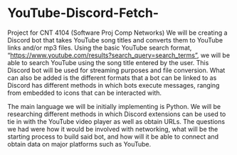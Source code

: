 # YouTube-Discord-Fetch-
Project for CNT 4104 (Software Proj Comp Networks)
We will be creating a Discord bot that takes YouTube song titles and converts them to YouTube links and/or mp3 files. Using the basic YouTube search format, “https://www.youtube.com/results?search_query=search_terms”, we will be able to search YouTube using the song title entered by the user. This Discord bot will be used for streaming purposes and file conversion. What can also be added is the different formats that a bot can be linked to as Discord has different methods in which bots execute messages, ranging from embedded to icons that can be interacted with. 

The main language we will be initially implementing is Python. We will be researching different methods in which Discord extensions can be used to tie in with the YouTube video player as well as obtain URLs. The questions we had were how it would be involved with networking, what will be the starting process to build said bot, and how will it be able to connect and obtain data on major platforms such as YouTube.  

 
